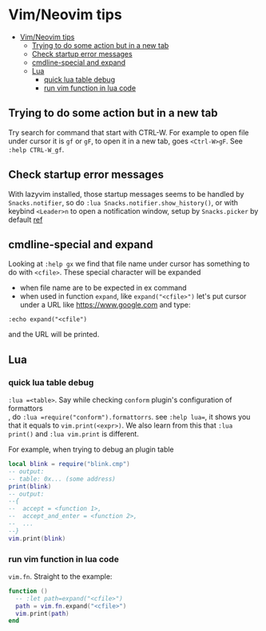# Vim/Neovim tips

<!--toc:start-->
- [Vim/Neovim tips](#vimneovim-tips)
  - [Trying to do some action but in a new tab](#trying-to-do-some-action-but-in-a-new-tab)
  - [Check startup error messages](#check-startup-error-messages)
  - [cmdline-special and expand](#cmdline-special-and-expand)
  - [Lua](#lua)
    - [quick lua table debug](#quick-lua-table-debug)
    - [run vim function in lua code](#run-vim-function-in-lua-code)
<!--toc:end-->

## Trying to do some action but in a new tab

Try search for command that start with CTRL-W. For example to open file under
cursor it is `gf` or `gF`, to open it in a new tab, goes `<Ctrl-W>gF`. See
`:help CTRL-W_gf`.

## Check startup error messages

With lazyvim installed, those startup messages seems to be handled by
`Snacks.notifier`, so do `:lua Snacks.notifier.show_history()`, or with keybind
`<Leader>n` to open a notification window, setup by `Snacks.picker` by default
[ref](https://github.com/LazyVim/LazyVim/discussions/1963#discussioncomment-11274166)

## cmdline-special and expand

Looking at `:help gx` we find that file name under cursor has something to do with `<cfile>`.
These special character will be expanded

- when file name are to be expected in ex command
- when used in function `expand`, like `expand("<cfile>")`
  let's put cursor under a URL like https://www.google.com and type:

```vimscript
:echo expand("<cfile")
```

and the URL will be printed.

## Lua

### quick lua table debug

`:lua =<table>`. Say while checking `conform` plugin's configuration of formattors  
, do `:lua =require("conform").formattorrs`. see `:help lua=`, it shows you
that it equals to `vim.print(<expr>)`. We also learn from this that `:lua print()`
and `:lua vim.print` is different.

For example, when trying to debug an plugin table

```lua
local blink = require("blink.cmp")
-- output:
-- table: 0x... (some address)
print(blink)
-- output:
--{
--  accept = <function 1>,
--  accept_and_enter = <function 2>,
--  ...
--}
vim.print(blink)
```

### run vim function in lua code

`vim.fn`. Straight to the example:

```lua
function ()
  -- :let path=expand("<cfile>")
  path = vim.fn.expand("<cfile>")
  vim.print(path)
end
```

